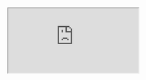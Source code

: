 <iframe src="" style="width: 200px; height: 140px; border: 0px">
</iframe>
<iframe src="https://ac2752b85061.ngrok.io/#/notebook/2FBV8R4MG/paragraph/paragraph_1592868428236_-95018284?asIframe%22%3E">
</iframe>
